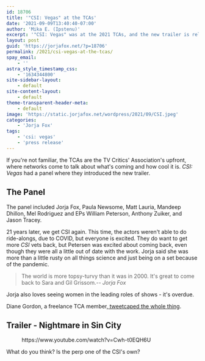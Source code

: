 ```yaml
---
id: 18706
title: '"CSI: Vegas" at the TCAs'
date: '2021-09-09T13:40:40-07:00'
author: 'Mika E. (Ipstenu)'
excerpt: '"CSI: Vegas" was at the 2021 TCAs, and the new trailer is released.'
layout: post
guid: 'https://jorjafox.net/?p=18706'
permalink: /2021/csi-vegas-at-the-tcas/
spay_email:
    - ''
astra_style_timestamp_css:
    - '1634344800'
site-sidebar-layout:
    - default
site-content-layout:
    - default
theme-transparent-header-meta:
    - default
image: 'https://static.jorjafox.net/wordpress/2021/09/CSI.jpeg'
categories:
    - 'Jorja Fox'
tags:
    - 'csi: vegas'
    - 'press release'
---
```


If you're not familiar, the TCAs are the TV Critics' Association's upfront, where networks come to talk about what's coming and how cool it is. _CSI: Vegas_ had a panel where they introduced the new trailer.

<h2>The Panel</h2>

The panel included Jorja Fox, Paula Newsome, Matt Lauria, Mandeep Dhillon, Mel Rodriguez and EPs William Peterson, Anthony Zuiker, and Jason Tracey.

21 years later, we get CSI again. This time, the actors weren't able to do ride-alongs, due to COVID, but everyone is excited. They do want to get more _CSI_ vets back, but Petersen was excited about coming back, even though they were all a little out of date with the work. Jorja said she was more than a little rusty on all things science and just being on a set because of the pandemic.

<blockquote class="wp-block-quote">The world is more topsy-turvy than it was in 2000. It's great to come back to Sara and Gil Grissom.<cite>-- Jorja Fox</cite></blockquote>

Jorja also loves seeing women in the leading roles of shows - it's overdue.

Diane Gordon, a freelance TCA member,<a href="https://wakelet.com/wake/6lkRpNyWj5NjRvpzSbh_w"> tweetcaped the whole thing</a>.

<h2>Trailer - Nightmare in Sin City</h2>

<figure class="wp-block-embed is-type-video is-provider-youtube wp-block-embed-youtube wp-embed-aspect-16-9 wp-has-aspect-ratio"><div class="wp-block-embed__wrapper">
https://www.youtube.com/watch?v=Cwh-t0EQH6U
</div></figure>

What do you think? Is the perp one of the CSI's own?
